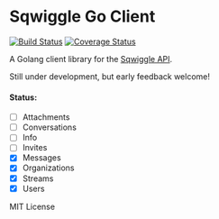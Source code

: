 # Sqwiggle Go Client

[![Build Status](https://travis-ci.org/hermanschaaf/sqwiggle.svg)](https://travis-ci.org/hermanschaaf/sqwiggle) [![Coverage Status](https://coveralls.io/repos/hermanschaaf/sqwiggle/badge.svg?branch=master)](https://coveralls.io/r/hermanschaaf/sqwiggle?branch=master)

A Golang client library for the [Sqwiggle API](https://www.sqwiggle.com/docs/overview/getting-started). 

Still under development, but early feedback welcome!

#### Status:

- [ ] Attachments
- [ ] Conversations
- [ ] Info
- [ ] Invites
- [x] Messages
- [x] Organizations
- [x] Streams
- [x] Users

MIT License